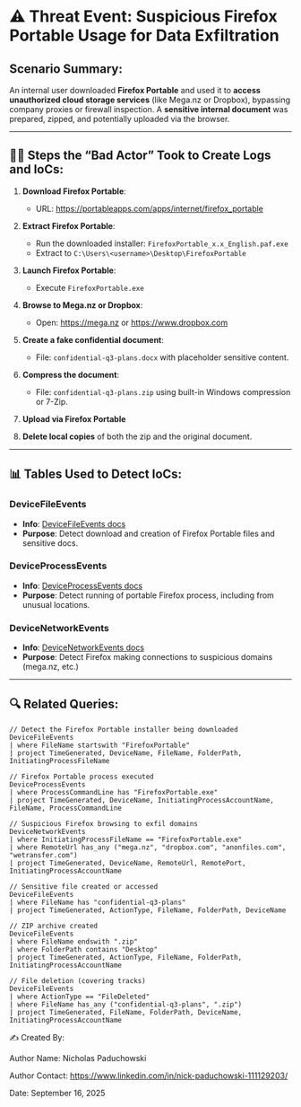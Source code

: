 # ⚠️ Threat Event: Suspicious Firefox Portable Usage for Data Exfiltration

## Scenario Summary:
An internal user downloaded **Firefox Portable** and used it to **access unauthorized cloud storage services** (like Mega.nz or Dropbox), bypassing company proxies or firewall inspection. A **sensitive internal document** was prepared, zipped, and potentially uploaded via the browser.

---

## 🧑‍💻 Steps the “Bad Actor” Took to Create Logs and IoCs:

1. **Download Firefox Portable**:
   - URL: https://portableapps.com/apps/internet/firefox_portable

2. **Extract Firefox Portable**:
   - Run the downloaded installer: `FirefoxPortable_x.x_English.paf.exe`
   - Extract to `C:\Users\<username>\Desktop\FirefoxPortable`

3. **Launch Firefox Portable**:
   - Execute `FirefoxPortable.exe`

4. **Browse to Mega.nz or Dropbox**:
   - Open: https://mega.nz or https://www.dropbox.com

5. **Create a fake confidential document**:
   - File: `confidential-q3-plans.docx` with placeholder sensitive content.

6. **Compress the document**:
   - File: `confidential-q3-plans.zip` using built-in Windows compression or 7-Zip.

7. **Upload via Firefox Portable**

8. **Delete local copies** of both the zip and the original document.

---

## 📊 Tables Used to Detect IoCs:

### DeviceFileEvents
- **Info**: [DeviceFileEvents docs](https://learn.microsoft.com/en-us/defender-xdr/advanced-hunting-devicefileevents-table)
- **Purpose**: Detect download and creation of Firefox Portable files and sensitive docs.

### DeviceProcessEvents
- **Info**: [DeviceProcessEvents docs](https://learn.microsoft.com/en-us/defender-xdr/advanced-hunting-deviceprocessevents-table)
- **Purpose**: Detect running of portable Firefox process, including from unusual locations.

### DeviceNetworkEvents
- **Info**: [DeviceNetworkEvents docs](https://learn.microsoft.com/en-us/defender-xdr/advanced-hunting-devicenetworkevents-table)
- **Purpose**: Detect Firefox making connections to suspicious domains (mega.nz, etc.)

---

## 🔍 Related Queries:

```kusto
// Detect the Firefox Portable installer being downloaded
DeviceFileEvents
| where FileName startswith "FirefoxPortable"
| project TimeGenerated, DeviceName, FileName, FolderPath, InitiatingProcessFileName

// Firefox Portable process executed
DeviceProcessEvents
| where ProcessCommandLine has "FirefoxPortable.exe"
| project TimeGenerated, DeviceName, InitiatingProcessAccountName, FileName, ProcessCommandLine

// Suspicious Firefox browsing to exfil domains
DeviceNetworkEvents
| where InitiatingProcessFileName == "FirefoxPortable.exe"
| where RemoteUrl has_any ("mega.nz", "dropbox.com", "anonfiles.com", "wetransfer.com")
| project TimeGenerated, DeviceName, RemoteUrl, RemotePort, InitiatingProcessAccountName

// Sensitive file created or accessed
DeviceFileEvents
| where FileName has "confidential-q3-plans"
| project TimeGenerated, ActionType, FileName, FolderPath, DeviceName

// ZIP archive created
DeviceFileEvents
| where FileName endswith ".zip"
| where FolderPath contains "Desktop"
| project TimeGenerated, ActionType, FileName, FolderPath, InitiatingProcessAccountName

// File deletion (covering tracks)
DeviceFileEvents
| where ActionType == "FileDeleted"
| where FileName has_any ("confidential-q3-plans", ".zip")
| project TimeGenerated, FileName, FolderPath, DeviceName, InitiatingProcessAccountName

```

✍️ Created By:

Author Name: Nicholas Paduchowski

Author Contact: https://www.linkedin.com/in/nick-paduchowski-111129203/

Date: September 16, 2025
